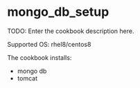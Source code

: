 # mongo_db_setup

TODO: Enter the cookbook description here.

Supported OS: rhel8/centos8

The cookbook installs:
- mongo db
- tomcat

